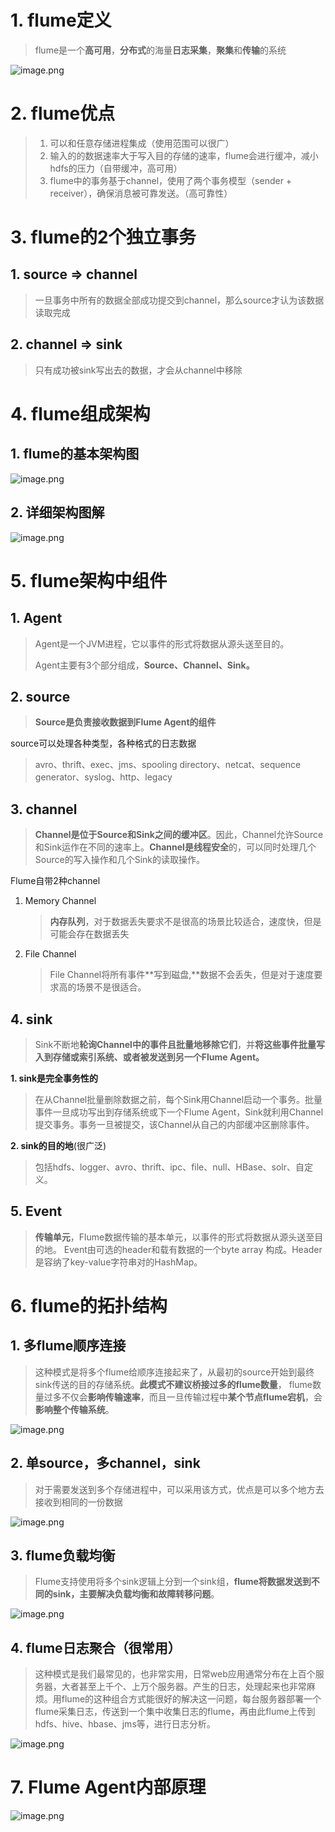# 1. flume定义

> flume是一个**高可用**，**分布式**的海量**日志采集**，**聚集**和**传输**的系统

![image.png](https://p6-juejin.byteimg.com/tos-cn-i-k3u1fbpfcp/d34f3cb979d64972ad5a0c8407397c3c~tplv-k3u1fbpfcp-watermark.image)

# 2. flume优点

> 1. 可以和任意存储进程集成（使用范围可以很广）
> 2. 输入的的数据速率大于写入目的存储的速率，flume会进行缓冲，减小hdfs的压力（自带缓冲，高可用）
> 3.  flume中的事务基于channel，使用了两个事务模型（sender + receiver），确保消息被可靠发送。（高可靠性）



# 3. flume的2个独立事务

##  1. source => channel

> 一旦事务中所有的数据全部成功提交到channel，那么source才认为该数据读取完成

## 2. channel => sink

> 只有成功被sink写出去的数据，才会从channel中移除

# 4. flume组成架构

## 1. flume的基本架构图

![image.png](https://p9-juejin.byteimg.com/tos-cn-i-k3u1fbpfcp/2a2585b9bda94c73aa740d1c55a485f9~tplv-k3u1fbpfcp-watermark.image)

## 2. 详细架构图解

![image.png](https://p9-juejin.byteimg.com/tos-cn-i-k3u1fbpfcp/453c4607b42c46b3b33043282bd5ae7d~tplv-k3u1fbpfcp-watermark.image)

# 5. flume架构中组件

## 1. Agent

> Agent是一个JVM进程，它以事件的形式将数据从源头送至目的。
>
> Agent主要有3个部分组成，**Source、Channel、Sink。**

## 2. source

> **Source是负责接收数据到Flume Agent的组件**

source可以处理各种类型，各种格式的日志数据

> avro、thrift、exec、jms、spooling directory、netcat、sequence generator、syslog、http、legacy

## 3. channel

> **Channel是位于Source和Sink之间的缓冲区**。因此，Channel允许Source和Sink运作在不同的速率上。**Channel是线程安全**的，可以同时处理几个Source的写入操作和几个Sink的读取操作。

Flume自带2种channel

1. Memory Channel

   > **内存队列**，对于数据丢失要求不是很高的场景比较适合，速度快，但是可能会存在数据丢失

2. File Channel

   > File Channel将所有事件**写到磁盘,**数据不会丢失，但是对于速度要求高的场景不是很适合。

## 4. sink

> Sink不断地**轮询Channel中的事件且批量地移除它们**，并**将这些事件批量写入到存储或索引系统、或者被发送到另一个Flume Agent。**

**1. sink是完全事务性的**

> 在从Channel批量删除数据之前，每个Sink用Channel启动一个事务。批量事件一旦成功写出到存储系统或下一个Flume Agent，Sink就利用Channel提交事务。事务一旦被提交，该Channel从自己的内部缓冲区删除事件。

**2. sink的目的地**(很广泛)

> 包括hdfs、logger、avro、thrift、ipc、file、null、HBase、solr、自定义。

## 5. Event

> **传输单元**，Flume数据传输的基本单元，以事件的形式将数据从源头送至目的地。 Event由可选的header和载有数据的一个byte array 构成。Header是容纳了key-value字符串对的HashMap。

# 6. flume的拓扑结构

## 1. 多flume顺序连接

> 这种模式是将多个flume给顺序连接起来了，从最初的source开始到最终sink传送的目的存储系统。**此模式不建议桥接过多的flume数量**， flume数量过多不仅会**影响传输速率**，而且一旦传输过程中**某个节点flume宕机**，会**影响整个传输系统**。

![image.png](https://p6-juejin.byteimg.com/tos-cn-i-k3u1fbpfcp/e2b7f1ea95a34877b80d41578def971b~tplv-k3u1fbpfcp-watermark.image)

## 2. 单source，多channel，sink

> 对于需要发送到多个存储进程中，可以采用该方式，优点是可以多个地方去接收到相同的一份数据

![image.png](https://p6-juejin.byteimg.com/tos-cn-i-k3u1fbpfcp/2b7f56305e104a5c938052d929e77639~tplv-k3u1fbpfcp-watermark.image)

## 3. flume负载均衡

> Flume支持使用将多个sink逻辑上分到一个sink组，**flume将数据发送到不同的sink，主要解决负载均衡和故障转移问题**。

![image.png](https://p3-juejin.byteimg.com/tos-cn-i-k3u1fbpfcp/6928913ea16e44658de87c8c942e4109~tplv-k3u1fbpfcp-watermark.image)

## 4. flume日志聚合（很常用）

> 这种模式是我们最常见的，也非常实用，日常web应用通常分布在上百个服务器，大者甚至上千个、上万个服务器。产生的日志，处理起来也非常麻烦。用flume的这种组合方式能很好的解决这一问题，每台服务器部署一个flume采集日志，传送到一个集中收集日志的flume，再由此flume上传到hdfs、hive、hbase、jms等，进行日志分析。

![image.png](https://p6-juejin.byteimg.com/tos-cn-i-k3u1fbpfcp/8688670785dc4f9b80030bc11f03977f~tplv-k3u1fbpfcp-watermark.image)

# 7. Flume Agent内部原理

![image.png](https://p3-juejin.byteimg.com/tos-cn-i-k3u1fbpfcp/d5c05d38bea04582a162fce60af03381~tplv-k3u1fbpfcp-watermark.image)

